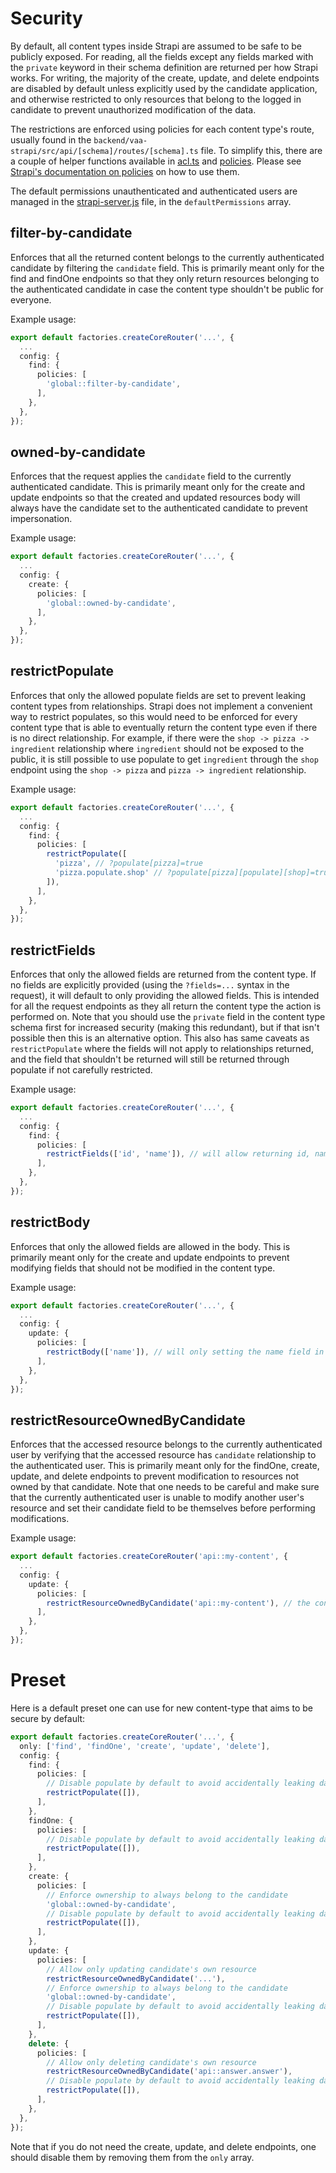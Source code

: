 # Security

By default, all content types inside Strapi are assumed to be safe to be publicly exposed. For reading, all the fields except any fields marked with the `private` keyword in their schema definition are returned per how Strapi works. For writing, the majority of the create, update, and delete endpoints are disabled by default unless explicitly used by the candidate application, and otherwise restricted to only resources that belong to the logged in candidate to prevent unauthorized modification of the data.

The restrictions are enforced using policies for each content type's route, usually found in the `backend/vaa-strapi/src/api/[schema]/routes/[schema].ts` file. To simplify this, there are a couple of helper functions available in [acl.ts](`../backend/vaa-strapi/src/util/acl.ts`) and [policies](`../backend/vaa-strapi/src/policies/`). Please see [Strapi's documentation on policies](https://docs.strapi.io/dev-docs/backend-customization/policies#usage) on how to use them.

The default permissions unauthenticated and authenticated users are managed in the [strapi-server.js](..backend/vaa-strapi/src/extensions/users-permissions/strapi-server.js) file, in the `defaultPermissions` array.

## filter-by-candidate

Enforces that all the returned content belongs to the currently authenticated candidate by filtering the `candidate` field. This is primarily meant only for the find and findOne endpoints so that they only return resources belonging to the authenticated candidate in case the content type shouldn't be public for everyone.

Example usage:
```ts
export default factories.createCoreRouter('...', {
  ...
  config: {
    find: {
      policies: [
        'global::filter-by-candidate',
      ],
    },
  },
});
```

## owned-by-candidate

Enforces that the request applies the `candidate` field to the currently authenticated candidate. This is primarily meant only for the create and update endpoints so that the created and updated resources body will always have the candidate set to the authenticated candidate to prevent impersonation.

Example usage:
```ts
export default factories.createCoreRouter('...', {
  ...
  config: {
    create: {
      policies: [
        'global::owned-by-candidate',
      ],
    },
  },
});
```

## restrictPopulate

Enforces that only the allowed populate fields are set to prevent leaking content types from relationships. Strapi does not implement a convenient way to restrict populates, so this would need to be enforced for every content type that is able to eventually return the content type even if there is no direct relationship. For example, if there were the `shop -> pizza -> ingredient` relationship where `ingredient` should not be exposed to the public, it is still possible to use populate to get `ingredient` through the `shop` endpoint using the `shop -> pizza` and `pizza -> ingredient` relationship.

Example usage:
```ts
export default factories.createCoreRouter('...', {
  ...
  config: {
    find: {
      policies: [
        restrictPopulate([
          'pizza', // ?populate[pizza]=true
          'pizza.populate.shop' // ?populate[pizza][populate][shop]=true
        ]),
      ],
    },
  },
});
```

## restrictFields

Enforces that only the allowed fields are returned from the content type. If no fields are explicitly provided (using the `?fields=...` syntax in the request), it will default to only providing the allowed fields. This is intended for all the request endpoints as they all return the content type the action is performed on. Note that you should use the `private` field in the content type schema first for increased security (making this redundant), but if that isn't possible then this is an alternative option. This also has same caveats as `restrictPopulate` where the fields will not apply to relationships returned, and the field that shouldn't be returned will still be returned through populate if not carefully restricted.

Example usage:
```ts
export default factories.createCoreRouter('...', {
  ...
  config: {
    find: {
      policies: [
        restrictFields(['id', 'name']), // will allow returning id, name, or a subset of those
      ],
    },
  },
});
```

## restrictBody

Enforces that only the allowed fields are allowed in the body. This is primarily meant only for the create and update endpoints to prevent modifying fields that should not be modified in the content type.

Example usage:
```ts
export default factories.createCoreRouter('...', {
  ...
  config: {
    update: {
      policies: [
        restrictBody(['name']), // will only setting the name field in the body
      ],
    },
  },
});
```

## restrictResourceOwnedByCandidate

Enforces that the accessed resource belongs to the currently authenticated user by verifying that the accessed resource has `candidate` relationship to the authenticated user. This is primarily meant only for the findOne, create, update, and delete endpoints to prevent modification to resources not owned by that candidate. Note that one needs to be careful and make sure that the currently authenticated user is unable to modify another user's resource and set their candidate field to be themselves before performing modifications.

Example usage:
```ts
export default factories.createCoreRouter('api::my-content', {
  ...
  config: {
    update: {
      policies: [
        restrictResourceOwnedByCandidate('api::my-content'), // the content type name is needed for the checks
      ],
    },
  },
});
```

# Preset

Here is a default preset one can use for new content-type that aims to be secure by default:
```ts
export default factories.createCoreRouter('...', {
  only: ['find', 'findOne', 'create', 'update', 'delete'],
  config: {
    find: {
      policies: [
        // Disable populate by default to avoid accidentally leaking data through relations
        restrictPopulate([]),
      ],
    },
    findOne: {
      policies: [
        // Disable populate by default to avoid accidentally leaking data through relations
        restrictPopulate([]),
      ],
    },
    create: {
      policies: [
        // Enforce ownership to always belong to the candidate
        'global::owned-by-candidate',
        // Disable populate by default to avoid accidentally leaking data through relations
        restrictPopulate([]),
      ],
    },
    update: {
      policies: [
        // Allow only updating candidate's own resource
        restrictResourceOwnedByCandidate('...'),
        // Enforce ownership to always belong to the candidate
        'global::owned-by-candidate',
        // Disable populate by default to avoid accidentally leaking data through relations
        restrictPopulate([]),
      ],
    },
    delete: {
      policies: [
        // Allow only deleting candidate's own resource
        restrictResourceOwnedByCandidate('api::answer.answer'),
        // Disable populate by default to avoid accidentally leaking data through relations
        restrictPopulate([]),
      ],
    },
  },
});
```
Note that if you do not need the create, update, and delete endpoints, one should disable them by removing them from the `only` array.
